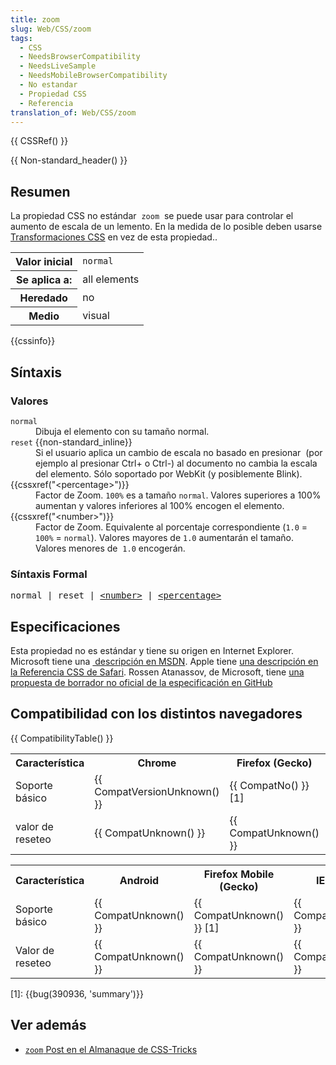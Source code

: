 ```yaml
---
title: zoom
slug: Web/CSS/zoom
tags:
  - CSS
  - NeedsBrowserCompatibility
  - NeedsLiveSample
  - NeedsMobileBrowserCompatibility
  - No estandar
  - Propiedad CSS
  - Referencia
translation_of: Web/CSS/zoom
---
```

<p>{{ CSSRef() }}</p>

<p>{{ Non-standard_header() }}</p>

<h2 id="Resumen">Resumen</h2>

<p>La propiedad CSS no estándar  <code>zoom</code>  se puede usar para controlar el aumento de escala de un lemento. En la medida de lo posible deben usarse <a href="/es/docs/Web/CSS/CSS_Transforms">Transformaciones CSS</a> en vez de esta propiedad..</p>

<table>
 <tbody>
  <tr>
   <th>Valor inicial</th>
   <td><code>normal</code></td>
  </tr>
  <tr>
   <th>Se aplica a:</th>
   <td>all elements</td>
  </tr>
  <tr>
   <th>Heredado</th>
   <td>no</td>
  </tr>
  <tr>
   <th>Medio</th>
   <td>visual</td>
  </tr>
 </tbody>
</table>

<p>{{cssinfo}}</p>

<h2 id="Síntaxis">Síntaxis</h2>

<h3 id="Valores">Valores</h3>

<dl>
 <dt><code>normal</code></dt>
 <dd>Dibuja el elemento con su tamaño normal.</dd>
 <dt><code>reset</code> {{non-standard_inline}}</dt>
 <dd>Si el usuario aplica un cambio de escala no basado en presionar  (por ejemplo al presionar Ctrl+ o Ctrl-) al documento no cambia la escala del elemento. Sólo soportado por WebKit (y posiblemente Blink).</dd>
 <dt>{{cssxref("&lt;percentage&gt;")}}</dt>
 <dd>Factor de Zoom. <code>100%</code> es a tamaño <code>normal</code>. Valores superiores a 100% aumentan y valores inferiores al 100% encogen el elemento.</dd>
 <dt>{{cssxref("&lt;number&gt;")}}</dt>
 <dd>Factor de Zoom. Equivalente al porcentaje correspondiente (<code>1.0</code> = <code>100%</code> = <code>normal</code>). Valores mayores de <code>1.0</code> aumentarán el tamaño. Valores menores de  <code>1.0</code> encogerán.</dd>
</dl>

<h3 id="Síntaxis_Formal">Síntaxis Formal</h3>

<pre class="syntaxbox">normal | reset | <a href="/en-US/docs/Web/CSS/number">&lt;number&gt;</a> | <a href="/en-US/docs/Web/CSS/percentage">&lt;percentage&gt;</a>
</pre>

<h2 id="Specifications" name="Specifications">Especificaciones</h2>

<p>Esta propiedad no es estándar y tiene su origen en Internet Explorer. Microsoft tiene una <a href="https://msdn.microsoft.com/es/library/ms531189(v=vs.85).aspx"> descripción en MSDN</a>. Apple tiene <a href="https://developer.apple.com/library/safari/documentation/AppleApplications/Reference/SafariCSSRef/Articles/StandardCSSProperties.html#//apple_ref/doc/uid/TP30001266-SW15">una descripción en la Referencia CSS de Safari</a>. Rossen Atanassov, de Microsoft, tiene <a href="http://cdn.rawgit.com/atanassov/css-zoom/master/Overview.html">una propuesta de borrador no oficial de la especificación en GitHub</a></p>

<h2 id="Browser_compatibility" name="Browser_compatibility">Compatibilidad con los distintos navegadores</h2>

<p>{{ CompatibilityTable() }}</p>

<div id="compat-desktop">
<table class="compat-table">
 <tbody>
  <tr>
   <th>Característica</th>
   <th>Chrome</th>
   <th>Firefox (Gecko)</th>
   <th>Internet Explorer</th>
   <th>Opera</th>
   <th>Safari</th>
  </tr>
  <tr>
   <td>Soporte básico</td>
   <td>{{ CompatVersionUnknown() }}</td>
   <td>{{ CompatNo() }} [1]</td>
   <td>5.5</td>
   <td>{{ CompatVersionUnknown() }}</td>
   <td>4.0</td>
  </tr>
  <tr>
   <td>valor de reseteo</td>
   <td>{{ CompatUnknown() }}</td>
   <td>{{ CompatUnknown() }}</td>
   <td>{{ CompatUnknown() }}</td>
   <td>{{ CompatUnknown() }}</td>
   <td>{{ CompatVersionUnknown() }}</td>
  </tr>
 </tbody>
</table>
</div>

<div id="compat-mobile">
<table class="compat-table">
 <tbody>
  <tr>
   <th>Característica</th>
   <th>Android</th>
   <th>Firefox Mobile (Gecko)</th>
   <th>IE Mobile</th>
   <th>Opera Mobile</th>
   <th>Safari Mobile</th>
  </tr>
  <tr>
   <td>Soporte básico</td>
   <td>{{ CompatUnknown() }}</td>
   <td>{{ CompatUnknown() }} [1]</td>
   <td>{{ CompatUnknown() }}</td>
   <td>{{ CompatUnknown() }}</td>
   <td>{{ CompatUnknown() }}</td>
  </tr>
  <tr>
   <td>Valor de reseteo</td>
   <td>{{ CompatUnknown() }}</td>
   <td>{{ CompatUnknown() }}</td>
   <td>{{ CompatUnknown() }}</td>
   <td>{{ CompatUnknown() }}</td>
   <td>{{ CompatUnknown() }}</td>
  </tr>
 </tbody>
</table>
</div>

<p>[1]: {{bug(390936, 'summary')}}</p>

<h2 id="Ver_además">Ver además</h2>

<ul>
 <li><a href="https://css-tricks.com/almanac/properties/z/zoom/"><code>zoom</code> Post en el Almanaque de CSS-Tricks</a></li>
</ul>
